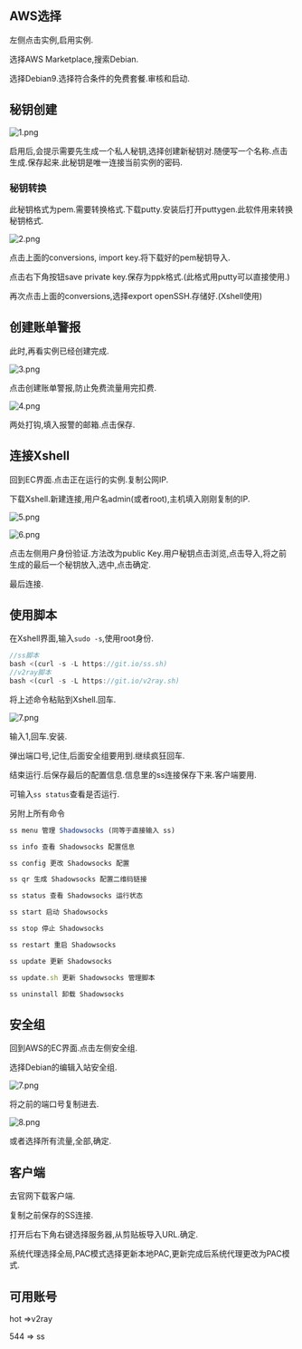 ## AWS选择
左侧点击实例,启用实例.

选择AWS Marketplace,搜索Debian.

选择Debian9.选择符合条件的免费套餐.审核和启动.

## 秘钥创建
![1.png](https://i.loli.net/2021/01/13/lZkP3Uf9BMWKd4r.png)

启用后,会提示需要先生成一个私人秘钥,选择创建新秘钥对.随便写一个名称.点击生成.保存起来.此秘钥是唯一连接当前实例的密码.
### 秘钥转换
此秘钥格式为pem.需要转换格式.下载putty.安装后打开puttygen.此软件用来转换秘钥格式.

![2.png](https://i.loli.net/2021/01/13/NQcEA8h7HunlCmd.png)

点击上面的conversions, import key.将下载好的pem秘钥导入.

点击右下角按钮save private key.保存为ppk格式.(此格式用putty可以直接使用.)

再次点击上面的conversions,选择export openSSH.存储好.(Xshell使用)

## 创建账单警报
此时,再看实例已经创建完成.

![3.png](https://i.loli.net/2021/01/13/B87LmzVZy5wgMe3.png)

点击创建账单警报,防止免费流量用完扣费.

![4.png](https://i.loli.net/2021/01/13/CZIq9V41BTmsWna.png)

两处打钩,填入报警的邮箱.点击保存.

## 连接Xshell
回到EC界面.点击正在运行的实例.复制公网IP.

下载Xshell.新建连接,用户名admin(或者root),主机填入刚刚复制的IP.

![5.png](https://i.loli.net/2021/01/13/Ry43Y9gM8aeXSBd.png)

![6.png](https://i.loli.net/2021/01/13/JzPp1l4c3iVrkmE.png)

点击左侧用户身份验证.方法改为public Key.用户秘钥点击浏览,点击导入,将之前生成的最后一个秘钥放入,选中,点击确定.

最后连接.

## 使用脚本
在Xshell界面,输入`sudo -s`,使用root身份.

```js
//ss脚本
bash <(curl -s -L https://git.io/ss.sh)
//v2ray脚本
bash <(curl -s -L https://git.io/v2ray.sh)
```
将上述命令粘贴到Xshell.回车.

![7.png](https://i.loli.net/2021/01/13/uFXItenh7WjcU8s.png)

输入1,回车.安装.

弹出端口号,记住,后面安全组要用到.继续疯狂回车.

结束运行.后保存最后的配置信息.信息里的ss连接保存下来.客户端要用.

可输入`ss status`查看是否运行.

另附上所有命令
```js
ss menu 管理 Shadowsocks (同等于直接输入 ss)

ss info 查看 Shadowsocks 配置信息

ss config 更改 Shadowsocks 配置

ss qr 生成 Shadowsocks 配置二维码链接

ss status 查看 Shadowsocks 运行状态

ss start 启动 Shadowsocks

ss stop 停止 Shadowsocks

ss restart 重启 Shadowsocks

ss update 更新 Shadowsocks

ss update.sh 更新 Shadowsocks 管理脚本

ss uninstall 卸载 Shadowsocks
```
## 安全组
回到AWS的EC界面.点击左侧安全组.

选择Debian的编辑入站安全组.

![7.png](https://i.loli.net/2021/02/22/SZ1PRDkw6nqAFXL.png)

将之前的端口号复制进去.

![8.png](https://i.loli.net/2021/02/22/ot12s7n8JD65WM9.png)

或者选择所有流量,全部,确定.
## 客户端
去官网下载客户端.

复制之前保存的SS连接.

打开后右下角右键选择服务器,从剪贴板导入URL.确定.

系统代理选择全局,PAC模式选择更新本地PAC,更新完成后系统代理更改为PAC模式.
## 可用账号
hot =>v2ray

544 => ss

